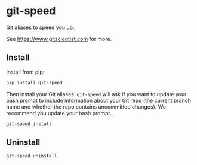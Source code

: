 # git-speed

Git aliases to speed you up.

See https://www.gitscientist.com for more.

## Install

Install from pip:

```bash
pip install git-speed
```

Then install your Git aliases.
`git-speed` will ask if you want to update your bash prompt to include information about your Git
repo (the current branch name and whether the repo contains uncommitted changes).
We recommend you update your bash prompt.

```bash
git-speed install
```

## Uninstall

```bash
git-speed uninstall
```
